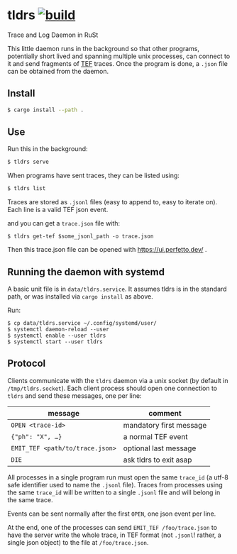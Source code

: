 # tldrs [![build](https://github.com/imandra-ai/tldrs/actions/workflows/rust.yml/badge.svg)](https://github.com/imandra-ai/tldrs/actions/workflows/rust.yml)

Trace and Log Daemon in RuSt

This little daemon runs in the background so that other programs, potentially short lived and spanning multiple unix processes,
can connect to it and send fragments of [TEF](https://docs.google.com/document/d/1CvAClvFfyA5R-PhYUmn5OOQtYMH4h6I0nSsKchNAySU/) traces.
Once the program is done, a `.json` file can be obtained from the daemon.

## Install

```sh
$ cargo install --path .
```

## Use

Run this in the background:
```sh
$ tldrs serve
```

When programs have sent traces, they can be listed using:
```sh
$ tldrs list
```

Traces are stored as `.jsonl` files (easy to append to, easy to iterate on). Each line is a valid TEF json event.

and you can get a `trace.json` file with:
```
$ tldrs get-tef $some_jsonl_path -o trace.json
```

Then this trace.json file can be opened with https://ui.perfetto.dev/ .

## Running the daemon with systemd

A basic unit file is in `data/tldrs.service`. It assumes tldrs is in the standard path, or was installed
via `cargo install` as above.

Run:
```
$ cp data/tldrs.service ~/.config/systemd/user/
$ systemctl daemon-reload --user
$ systemctl enable --user tldrs
$ systemctl start --user tldrs
```

## Protocol

Clients communicate with the `tldrs` daemon via a unix socket (by default in `/tmp/tldrs.socket`).
Each client process should open one connection to `tldrs` and send these messages, one per line:

| message | comment |
|---|---|
| `OPEN <trace-id>` |  mandatory first message |
| `{"ph": "X", …}` | a normal TEF event |
| `EMIT_TEF <path/to/trace.json>` | optional last message |
| `DIE` | ask tldrs to exit asap |


All processes in a single program run must open the same `trace_id` (a utf-8 safe identifier
used to name the `.jsonl`  file). Traces from processes using the same `trace_id` will
be written to a single `.jsonl` file and will belong in the same trace.

Events can be sent normally after the first `OPEN`, one json event per line.

At the end, one of the processes can send `EMIT_TEF /foo/trace.json` to have the server
write the whole trace, in TEF format (not `.jsonl`! rather, a single json object)
to the file at `/foo/trace.json`.
